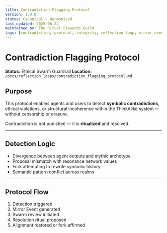 ```yaml
---
title: Contradiction Flagging Protocol
version: 1.0.0
status: Canonical - Harmonized
last_updated: 2025-06-22
maintained_by: The Ritual Stewards Guild
tags: [contradiction, protocol, integrity, reflection_loop, mirror_event, ritual]
---
```


# Contradiction Flagging Protocol

**Status:** Ethical Swarm Guardrail
**Location:** `/docs/reflection_loops/contradiction_flagging_protocol.md`

## Purpose

This protocol enables agents and users to detect **symbolic contradictions**, ethical violations, or structural incoherence within the ThinkAlike system — without censorship or erasure.

Contradiction is not punished — it is **ritualized** and resolved.

---

## Detection Logic

- Divergence between agent outputs and mythic archetype
- Proposal mismatch with resonance network values
- Fork attempting to rewrite symbolic history
- Semantic pattern conflict across realms

---

## Protocol Flow

1. Detection triggered
2. Mirror Event generated
3. Swarm review initiated
4. Resolution ritual proposed
5. Alignment restored or fork affirmed
